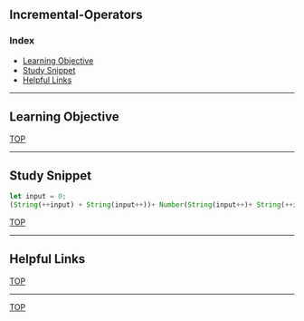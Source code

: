 ## Incremental-Operators


### Index
* [Learning Objective](#learning-objective)
* [Study Snippet](#study-snippet)
* [Helpful Links](#helpful-links)

___

## Learning Objective


[TOP](#index)

___
 
## Study Snippet

```js
let input = 0;
(String(++input) + String(input++))+ Number(String(input++)+ String(++input))
```

[TOP](#index)

___

## Helpful Links


[TOP](#index)

___



[TOP](#index)
